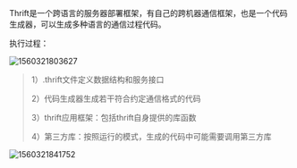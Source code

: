 





Thrift是一个跨语言的服务器部署框架，有自己的跨机器通信框架，也是一个代码生成器，可以生成多种语言的通信过程代码。

执行过程：

![1560321803627](C:\Users\Administrator\AppData\Roaming\Typora\typora-user-images\1560321803627.png)

> 1）.thrift文件定义数据结构和服务接口
>
> 2）代码生成器生成若干符合约定通信格式的代码
>
> 3）thrift应用框架：包括thrift自身提供的库函数
>
> 4）第三方库：按照运行的模式，生成的代码中可能需要调用第三方库



![1560321841752](C:\Users\Administrator\AppData\Roaming\Typora\typora-user-images\1560321841752.png)















